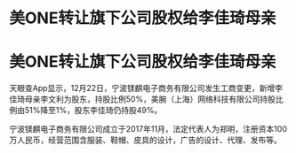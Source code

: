 # 美ONE转让旗下公司股权给李佳琦母亲

# 美ONE转让旗下公司股权给李佳琦母亲

天眼查App显示，12月22日，宁波镁麒电子商务有限公司发生工商变更，新增李佳琦母亲李文利为股东，持股比例50%，美腕（上海）网络科技有限公司持股比例由51%降至1%，股东李佳琦仍持股49%。

宁波镁麒电子商务有限公司成立于2017年11月，法定代表人为郑明，注册资本100万人民币，经营范围含服装、鞋帽、皮具的设计，广告的设计、代理、发布等。

